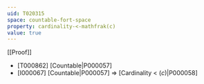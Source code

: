 ```yaml
---
uid: T020315
space: countable-fort-space
property: cardinality-<-mathfrak(c)
value: true
---
```

[[Proof]]

* [T000862] [Countable|P000057]
* [I000067] [Countable|P000057] => [Cardinality < $\mathfrak(c)$|P000058]

